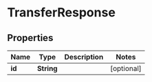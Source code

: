 

# TransferResponse


## Properties

| Name | Type | Description | Notes |
|------------ | ------------- | ------------- | -------------|
|**id** | **String** |  |  [optional] |



